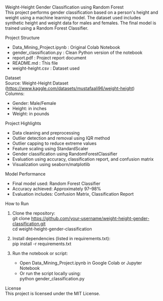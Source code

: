 Weight-Height Gender Classification using Random Forest  
This project performs gender classification based on a person's height and weight using a machine learning model. The dataset used includes synthetic height and weight data for males and females. The final model is trained using a Random Forest Classifier.

Project Structure  
- Data_Mining_Project.ipynb       : Original Colab Notebook  
- gender_classification.py        : Clean Python version of the notebook  
- report.pdf                      : Project report document  
- README.md                       : This file  
- weight-height.csv               : Dataset used  

Dataset  
Source: Weight-Height Dataset (https://www.kaggle.com/datasets/mustafaali96/weight-height)  
Columns:  
- Gender: Male/Female  
- Height: in inches  
- Weight: in pounds  

Project Highlights  
- Data cleaning and preprocessing  
- Outlier detection and removal using IQR method  
- Outlier capping to reduce extreme values  
- Feature scaling using StandardScaler  
- Gender classification using RandomForestClassifier  
- Evaluation using accuracy, classification report, and confusion matrix  
- Visualization using seaborn/matplotlib  

Model Performance  
- Final model used: Random Forest Classifier  
- Accuracy achieved: Approximately 97–98%  
- Evaluation includes: Confusion Matrix, Classification Report  

How to Run  
1. Clone the repository:  
   git clone https://github.com/your-username/weight-height-gender-classification.git  
   cd weight-height-gender-classification  

2. Install dependencies (listed in requirements.txt):  
   pip install -r requirements.txt  

3. Run the notebook or script:  
   - Open Data_Mining_Project.ipynb in Google Colab or Jupyter Notebook  
   - Or run the script locally using:  
     python gender_classification.py  

License  
This project is licensed under the MIT License.
